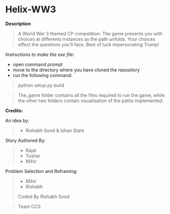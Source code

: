# Helix-WW3
**Description**
> A World War 3 themed CP competition. The game presents you with choices at differents instances as the path unfolds. Your choices 
effect the questions you'll face. Best of luck impersonating Trump!

*Instructions to make the exe file:*
- open command prompt
- move to the directory where you have cloned the repository
- run the following command:
> python setup.py build

> The_game folder contains all the files required to run the game, while the other two folders contain visualisation of the paths implemented.

**Credits:**

An idea by:
> - Rishabh Sood & Ishan Stark

Story Authored By:

> - Rajat
> - Tushar
> - Mihir

Problem Selection and Reframing:
> - Mihir
> - Rishabh 


>Coded By Rishabh Sood

>Team CCS
